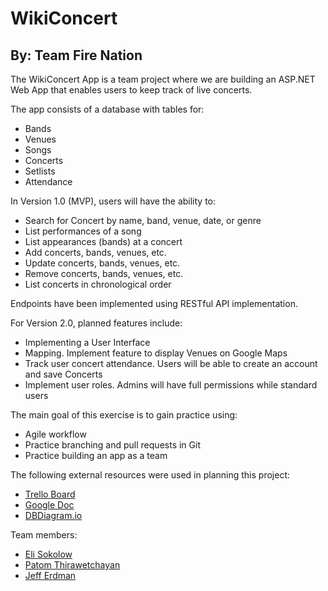 # WikiConcert
## By: Team Fire Nation

The WikiConcert App is a team project where we are building an ASP.NET Web App that enables users to keep track of live concerts.

The app consists of a database with tables for:
- Bands
- Venues
- Songs
- Concerts
- Setlists
- Attendance


In Version 1.0 (MVP), users will have the ability to:
- Search for Concert by name, band, venue, date, or genre 
- List performances of a song
- List appearances (bands) at a concert
- Add concerts, bands, venues, etc.
- Update concerts, bands, venues, etc.
- Remove concerts, bands, venues, etc.
- List concerts in chronological order

Endpoints have been implemented using RESTful API implementation.

For Version 2.0, planned features include:
- Implementing a User Interface
- Mapping.  Implement feature to display Venues on Google Maps
- Track user concert attendance.  Users will be able to create an account and save Concerts 
- Implement user roles.  Admins will have full permissions while standard users



The main goal of this exercise is to gain practice using:
- Agile workflow
- Practice branching and pull requests in Git
- Practice building an app as a team

The following external resources were used in planning this project:
- [Trello Board](https://trello.com/b/RRALVNjA/wikiconcert)
- [Google Doc](https://docs.google.com/document/d/1oKAk9JMia3RZMYZVs--FscpqjDoF17qHX6jYz5GaoOQ)
- [DBDiagram.io](https://dbdiagram.io/d/61eebd0b7cf3fc0e7c5d9dae)

Team members:
- [Eli Sokolow](https://github.com/EliS4444)
- [Patom Thirawetchayan](https://github.com/pthirawe)
- [Jeff Erdman](https://github.com/jerdman81)
